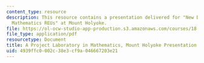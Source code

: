 ```yaml
---
content_type: resource
description: This resource contains a presentation delivered for "New Directions for
  Mathematics REUs" at Mount Holyoke.
file: https://ol-ocw-studio-app-production.s3.amazonaws.com/courses/18-821-project-laboratory-in-mathematics-spring-2013/4939ffc0002c38e3cf9a046667203e21_MIT18_821S13_MtHolyoke_prs.pdf
file_type: application/pdf
resourcetype: Document
title: A Project Laboratory in Mathematics, Mount Holyoke Presentation
uid: 4939ffc0-002c-38e3-cf9a-046667203e21
---
```

